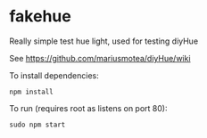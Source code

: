 # fakehue
Really simple test hue light, used for testing diyHue

See https://github.com/mariusmotea/diyHue/wiki

To install dependencies:

`npm install`

To run (requires root as listens on port 80):

`sudo npm start`
